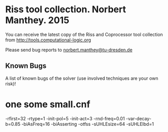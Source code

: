 # Riss tool collection. Norbert Manthey. 2015

You can receive the latest copy of the Riss and Coprocessor tool collection from
http://tools.computational-logic.org

Please send bug reports to norbert.manthey@tu-dresden.de

## Known Bugs

A list of known bugs of the solver (use involved techniques are your own risk)!

# one some small.cnf
-rfirst=32 -rtype=1 -init-pol=5 -init-act=3 -rnd-freq=0.01 -var-decay-b=0.85 -biAsFreq=16 -biAsserting -otfss -sUHLEsize=64 -sUHLElbd=1
